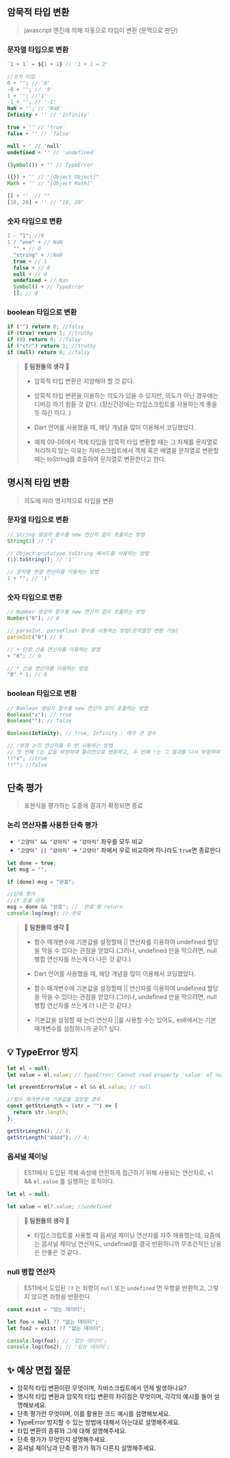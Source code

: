 ## 암묵적 타입 변환

> javascript 엔진에 의해 자동으로 타입이 변환 (문맥으로 판단)

### 문자열 타입으로 변환

```jsx
`1 + 1` = ${1 + 1} // '1 + 1 = 2'

//숫자 타입
0 + ''; // '0'
-0 + ''; // '0'
1 + ''; //'1'
-1 + ''; // '-1'
NaN + ''; // 'NaN'
Infinity + '' // 'Infinity'

true + '' // 'true'
false + '' // 'false'

null + ' // 'null'
undefined + '' // 'undefined'

(Symbol()) + '' // TypeError

({}) + '' // "[Object Object]"
Math + '' // "[Object Math]"

[] + ''  // ""
[10, 20] + '' // "10, 20"
```

### 숫자 타입으로 변환

```jsx
1 - "1"; //0
1 / "one" + // NaN
  "" + // 0
  "string" + //NaN
  true + // 1
  false + // 0
  null + // 0
  undefined + // Nan
  Symbol() + // TypeError
  []; // 0
```

### boolean 타입으로 변환

```jsx
if ("") return 0; //falsy
if (true) return 1; //truthy
if (0) return 0; //falsy
if ("str") return 1; //truthy
if (null) return 0; //falsy
```

> **🚀 팀원들의 생각 🚀**
>
> - 암묵적 타입 변환은 지양해야 할 것 같다.
>
> - 암묵적 타입 변환을 이용하는 의도가 있을 수 있지만, 의도가 아닌 경우에는 디버깅 하기 힘들 것 같다. (정신건강에는 타입스크립트를 사용하는게 좋을 듯 하긴 하다..)
>
> - Dart 언어를 사용했을 때, 해당 개념을 많이 이용해서 코딩했었다.
>
> - 예제 09-06에서 객체 타입을 암묵적 타입 변환할 때는 그 자체를 문자열로 처리하지 않는 이유는 자바스크립트에서 객체 혹은 배열을 문자열로 변환할 때는 toString를 호출하여 문자열로 변환한다고 한다.

## 명시적 타입 변환

> 의도에 따라 명시적으로 타입을 변환

### 문자열 타입으로 변환

```jsx
// String 생성자 함수를 new 연산자 없이 호출하는 방법
String(1) // '1'

// Object.prototype.toString 메서드를 사용하는 방법
(1).toString(); // '1'

// 문자열 연결 연산자를 이용하는 방법
1 + ""; // '1'
```

### 숫자 타입으로 변환

```jsx
// Number 생성자 함수를 new 연산자 없이 호출하는 방법
Number("0"); // 0

// parseInt, parseFloat 함수를 사용하는 방법(문자열만 변환 가능)
parseInt("0") // 0

// + 단항 산술 연산자를 이용하는 방법
+ "0"; // 0

// * 산술 연산자를 이용하는 방법
"0" * 1; // 0
```

### boolean 타입으로 변환

```jsx
// Boolean 생성자 함수를 new 연산자 없이 호출하는 방법
Boolean("x"); // true
Boolean(""); // false

Boolean(Infinity); // true, Infinity : 매우 큰 양수

// !부정 논리 연산자를 두 번 사용하는 방법
// 첫 번째 !는 값을 부정하여 불리언으로 변환하고, 두 번째 !는 그 결과를 다시 부정하여 원래의 논리값
!!"x"; //true
!!""; //false
```

## 단축 평가

> 표현식을 평가하는 도중에 결과가 확정되면 종료

### 논리 연산자를 사용한 단축 평가

- `‘고양이’ && ‘강아지’` → `‘강아지’` 좌우를 모두 비교
- `‘고양이’ || ‘강아지’` → `‘고양이’` 좌에서 우로 비교하며 하나라도 `true`면 종료한다

```jsx
let done = true;
let msg = "";

if (done) msg = "완료";

//단축 평가
//if 문을 대체
msg = done && "완료"; // '완료'를 return
console.log(msg); // 완료
```

> **🚀 팀원들의 생각 🚀**
>
> - 함수 매개변수에 기본값을 설정할때 || 연산자를 이용하여 undefined 할당을 막을 수 있다는 관점을 얻었다.(그러나, undefined 만을 막으려면, null 병합 연산자를 쓰는게 더 나은 것 같다.)
>
> - Dart 언어를 사용했을 때, 해당 개념을 많이 이용해서 코딩했었다.
>
> - 함수 매개변수에 기본값을 설정할때 || 연산자를 이용하여 undefined 할당을 막을 수 있다는 관점을 얻었다.(그러나, undefined 만을 막으려면, null 병합 연산자를 쓰는게 더 나은 것 같다.)
>
> - 기본값을 설정할 때 논리 연산자 ||를 사용할 수는 있어도, es6에서는 기본 매개변수를 설정하니까 굳이? 싶다.

## 💡 TypeError 방지

```jsx
let el = null;
let value = el.value; // TypeError: Cannot read property 'value' of null

let preventErrorValue = el && el.value; // null
```

```jsx
//함수 매개변수에 기본값을 설정할 경우
const getStrLength = (str = "") => {
  return str.length;
};

getStrLength(); // 0;
getStrLength("dddd"); // 4;
```

### 옵셔널 체이닝

> ES11에서 도입된 객체 속성에 안전하게 접근하기 위해 사용되는 연산자로, `el` && `el.value` 를 실행하는 로직이다.

```jsx
let el = null;

let value = el?.value; //undefined
```

> **🚀 팀원들의 생각 🚀**
>
> - 타입스크립트를 사용할 때 옵셔널 체이닝 연산자를 자주 애용했는데, 요즘에는 옵셔널 체이닝 연산자도, undefined를 결국 반환하니까 무조건적인 남용은 안좋은 것 같다..

### null 병합 연산자

> ES11에서 도입된 `??` 는 좌항이 `null` 또는 `undefined` 면 우항을 반환하고, 그렇지 않으면 좌항을 반환한다.

```jsx
const exist = "있는 데이터";

let foo = null ?? "없는 데이터";
let foo2 = exist ?? "없는 데이터";

console.log(foo); // '없는 데이터';
console.log(foo2); // '있는 데이터';
```

## ✨ 예상 면접 질문

- 암묵적 타입 변환이란 무엇이며, 자바스크립트에서 언제 발생하나요?
- 명시적 타입 변환과 암묵적 타입 변환의 차이점은 무엇이며, 각각의 예시를 들어 설명해보세요.
- 단축 평가란 무엇이며, 이를 활용한 코드 예시를 설명해보세요.
- TypeError 방지할 수 있는 방법에 대해서 아는대로 설명해주세요.
- 타입 변환의 종류와 그에 대해 설명해주세요.
- 단축 평가가 무엇인지 설명해주세요.
- 옵셔널 체이닝과 단축 평가가 뭐가 다른지 설명해주세요.
